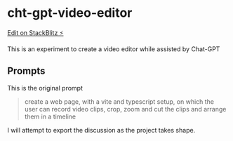 # cht-gpt-video-editor

[Edit on StackBlitz ⚡️](https://stackblitz.com/edit/react-ts-fciqik)

This is an experiment to create a video editor while assisted by Chat-GPT

## Prompts

This is the original prompt

> create a web page, with a vite and typescript setup, on which the user can record video clips, crop, zoom and cut the clips and arrange them in a timeline

I will attempt to export the discussion as the project takes shape.
